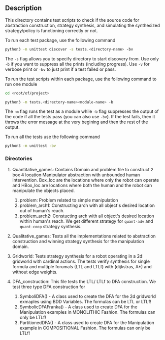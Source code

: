 ## Description

This directory contains test scripts to check if the source code for abstraction construction, strategy synthesis, and simulating the synthesized strategy/policy is functioning correctly or not. 

To run each test package, use the following command

```bash
python3 -m unittest discover -s tests.<directory-name> -bv
```

The `-s` flag allows you to specify directory to start discovery from. Use only `-b` if you want to suppress all the prints (including progress). Use `-v` for verbose print or `-bv` to just print if a test failed or pass.   

To run the test scripts within each package, use the following command to run one module

```bash
cd <root/of/project>

python3 -m tests.<directory-name><module-nane> -b
```

The `-m` flag runs the test as a module while `-b` flag suppresses the output of the code if all the tests pass (you can also use `-bv`). If the test fails, then it throws the error message at the very begining and then the rest of the output. 


To run all the tests use the following command

```bash
python3 -m unittest -bv
```

### Directories

1. Quantitative_games: Contains Domain and problem file to construct 2 box 4 location Manipulator abstraction with unbounded human intervention. Box_loc are the locations where only the robot can operate and HBox_loc are locations where both the human and the robot can manipulate the objects placed.
	1. problem: Problem related to simple manipulation
	2. problem_arch1: Constructing arch with all object's desired location out of human's reach.
	3. problem_arch2: Constucting arch with all object's desired location within human's reach. We get different strategy for `quant-adv` and `quant-coop` strategy synthesis. 

2. Qualitative_games: Tests all the implementations related to abstraction construction and winning strategy synthesis for the manipulation domain. 

3. Gridworld: Tests strategy synthesis for a robot operating in a 2d gridworld with cardinal actions. The tests verify synthesis for single formula and multiple forumals (LTL and LTLf) with (dijkstras, A*) and without edge weights.

4. DFA_construction: This file tests the LTL/ LTLf to DFA construction. We test three type DFA construction for
	1. SymboliDFA() - A class used to create the DFA for the 2d gridworld exmaples using BDD Variables. The formulas can be LTL or LTLf!
    2. SymbolicDFAFranka() - A class used to create DFA for the Manipulation examples in MONOLITHIC Fashion. The formulas can only be LTLf!
    3. PartitionedDFA() - A class used to create DFA for the Manipulation example in COMPOSITIONAL Fashion. The formulas can only be LTLf!